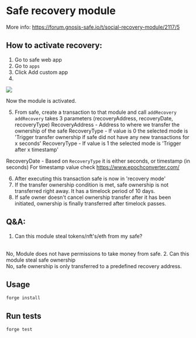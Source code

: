 # Safe recovery module

More info:
https://forum.gnosis-safe.io/t/social-recovery-module/2117/5

## How to activate recovery:

1. Go to safe web app
2. Go to `apps` 
3. Click Add custom app
4. 
<img src="https://europe1.discourse-cdn.com/standard20/uploads/gnosis_safe/optimized/2X/f/fde5e325c2e22bfb7f16e684a68d54f3f28fd027_2_523x500.png">

Now the module is activated.

5. From safe, create a transaction to that module and call `addRecovery`
`addRecovery` takes 3 parameters (recoveryAddress, recoveryDate, recoveryType)
RecoveryAddress - Address to where we transfer the ownership of the safe
RecoveryType - If value is 0 the selected mode is 'Trigger transfer ownership if safe did not have any new transactions for x seconds' 
RecoveryType - If value is 1 the selected mode is 'Trigger after x timestamp' 

RecoveryDate - Based on `RecoveryType` it is either seconds, or timestamp (in seconds)
For timestamp value check https://www.epochconverter.com/

6. After executing this transaction safe is now in 'recovery mode'
7. If the transfer ownership condition is met, safe ownership is not transferred right away. It has a timelock period of 10 days.
8. If safe owner doesn't cancel ownership transfer after it has been initiated, ownership is finally transferred after timelock passes.

## Q&A:
1. Can this module steal tokens/nft's/eth from my safe?
<br>
No, Module does not have permissions to take money from safe.
2. Can this module steal safe ownership
<br>
No, safe ownership is only transferred to a predefined recovery address. 


## Usage
```
forge install
```

## Run tests
```
forge test
```